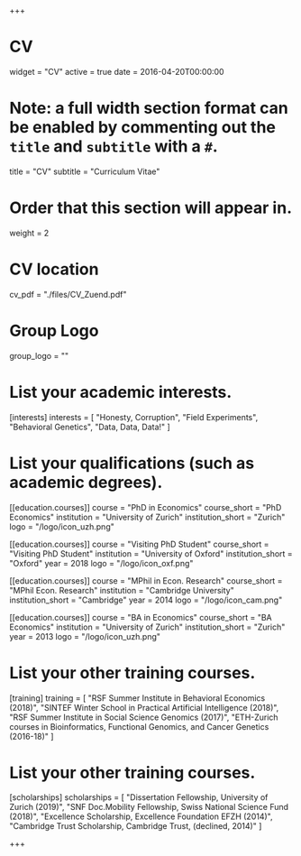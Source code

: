 +++
# CV
widget = "CV"
active = true
date = 2016-04-20T00:00:00

# Note: a full width section format can be enabled by commenting out the `title` and `subtitle` with a `#`.
title = "CV"
subtitle = "Curriculum Vitae"

# Order that this section will appear in.
weight = 2

# CV location
cv_pdf = "./files/CV_Zuend.pdf"

# Group Logo
group_logo = ""


# List your academic interests.
[interests]
  interests = [
    "Honesty, Corruption",
    "Field Experiments",
    "Behavioral Genetics",
    "Data, Data, Data!"
  ]

# List your qualifications (such as academic degrees).
[[education.courses]]
  course = "PhD in Economics"
  course_short = "PhD Economics"
  institution = "University of Zurich"
  institution_short = "Zurich"
  logo = "/logo/icon_uzh.png"

[[education.courses]]
  course = "Visiting PhD Student"
  course_short = "Visiting PhD Student"
  institution = "University of Oxford"
  institution_short = "Oxford"
  year = 2018
  logo = "/logo/icon_oxf.png"

[[education.courses]]
  course = "MPhil in Econ. Research"
  course_short = "MPhil Econ. Research"
  institution = "Cambridge University"
  institution_short = "Cambridge"
  year = 2014
  logo = "/logo/icon_cam.png"

[[education.courses]]
  course = "BA in Economics"
  course_short = "BA Economics"
  institution = "University of Zurich"
  institution_short = "Zurich"
  year = 2013
  logo = "/logo/icon_uzh.png"


# List your other training courses.
[training]
  training = [
    "RSF Summer Institute in Behavioral Economics (2018)",
    "SINTEF Winter School in Practical Artificial Intelligence (2018)",
    "RSF Summer Institute in Social Science Genomics (2017)",
    "ETH-Zurich courses in Bioinformatics, Functional Genomics, and Cancer Genetics (2016-18)"
  ]

# List your other training courses.
[scholarships]
  scholarships = [
  "Dissertation Fellowship, University of Zurich (2019)",
  "SNF Doc.Mobility Fellowship, Swiss National Science Fund (2018)",
  "Excellence Scholarship, Excellence Foundation EFZH (2014)",
  "Cambridge Trust Scholarship, Cambridge Trust, (declined, 2014)"
  ]

+++

